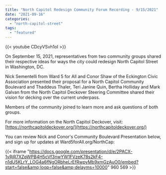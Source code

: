 ```yaml
---
title: "North Capitol Redesign Community Forum Recording - 9/15/2021"
date: "2021-09-16"
categories: 
  - "north-capitol-street"
tags:
  - "featured"
---
```


{{< youtube CDcyVSvh1oI >}}

On September 15, 2021, representatives from two community groups shared their respective ideas for ways the city could redesign North Capitol Street in Washington, DC.

Nick Sementelli from Ward 5 for All and Conor Shaw of the Eckington Civic Association presented their proposal for a North Capitol Community Boulevard and Thaddeus Thaler, Teri Janine Quin, Bertha Holliday and Mark Galvan from the North Capitol Deckover Steering Committee shared their vision for decking over the current underpass.

Members of the community joined to learn more and ask questions of both groups.

For more information on the North Capitol Deckover, visit: [https://northcapitoldeckover.org/](https://northcapitoldeckover.org/)

You can review Nick and Conor's Community Boulevard Presentation below, and sign up for updates at Ward5forAll.org/NorthCap:

{{< iframe "https://docs.google.com/presentation/d/e/2PACX-1vRjR7XZpWPB4H5cVf3nwYW1FVzeK78s2kF4-n1dU5KLrY_LOG4a6fNgORbheLrEfRwpyMb9xmGzAuO0/embed?start=false&amp;loop=false&amp;delayms=10000" 960 569 >}}
